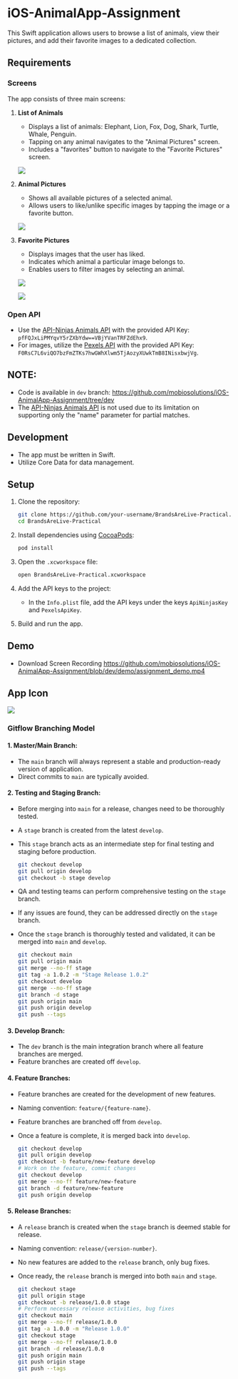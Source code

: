 # iOS-AnimalApp-Assignment

This Swift application allows users to browse a list of animals, view their pictures, and add their favorite images to a dedicated collection.

## Requirements

### Screens

The app consists of three main screens:

1. **List of Animals**
   - Displays a list of animals: Elephant, Lion, Fox, Dog, Shark, Turtle, Whale, Penguin.
   - Tapping on any animal navigates to the "Animal Pictures" screen.
   - Includes a "favorites" button to navigate to the "Favorite Pictures" screen.
     
    ![](demo/animal_list.png)
   
2. **Animal Pictures**
   - Shows all available pictures of a selected animal.
   - Allows users to like/unlike specific images by tapping the image or a favorite button.
     
    ![](demo/animal_details.png)

3. **Favorite Pictures**
   - Displays images that the user has liked.
   - Indicates which animal a particular image belongs to.
   - Enables users to filter images by selecting an animal.
     
    ![](demo/favourite_animals.png)
   
    ![](demo/filter_animals.png)

### Open API

- Use the [API-Ninjas Animals API](https://api-ninjas.com/api/animals) with the provided API Key: `pfFQJxLiPMYqvY5rZXbYdw==VBjYVanTRFZdEhx9`.
- For images, utilize the [Pexels API](https://www.pexels.com/api/documentation/) with the provided API Key: `F0RsC7L6viQO7bzFmZTKs7hwGWhXlwm5TjAozyXUwkTmB8INisxbwjVg`.



## NOTE:

- Code is available in `dev` branch: https://github.com/mobiosolutions/iOS-AnimalApp-Assignment/tree/dev
- The [API-Ninjas Animals API](https://api-ninjas.com/api/animals) is not used due to its limitation on supporting only the "name" parameter for partial matches.

## Development

- The app must be written in Swift.
- Utilize Core Data for data management.

## Setup

1. Clone the repository:

   ```bash
   git clone https://github.com/your-username/BrandsAreLive-Practical.git
   cd BrandsAreLive-Practical
   ```

2. Install dependencies using [CocoaPods](https://cocoapods.org/):

   ```bash
   pod install
   ```

3. Open the `.xcworkspace` file:

   ```bash
   open BrandsAreLive-Practical.xcworkspace
   ```

4. Add the API keys to the project:
   - In the `Info.plist` file, add the API keys under the keys `ApiNinjasKey` and `PexelsApiKey`.

5. Build and run the app.

## Demo

- Download Screen Recording
  https://github.com/mobiosolutions/iOS-AnimalApp-Assignment/blob/dev/demo/assignment_demo.mp4

## App Icon

![](demo/home_icon.png)


### Gitflow Branching Model

#### 1. **Master/Main Branch:**

- The `main` branch will always represent a stable and production-ready version of application.
- Direct commits to `main` are typically avoided.

#### 2. **Testing and Staging Branch:**

 - Before merging into `main` for a release, changes need to be thoroughly tested.
 - A `stage` branch is created from the latest `develop`.
 - This `stage` branch acts as an intermediate step for final testing and staging before production.

   ```bash
   git checkout develop
   git pull origin develop
   git checkout -b stage develop
   ```

 - QA and testing teams can perform comprehensive testing on the `stage` branch.
 - If any issues are found, they can be addressed directly on the `stage` branch.

 - Once the `stage` branch is thoroughly tested and validated, it can be merged into `main` and `develop`.

   ```bash
   git checkout main
   git pull origin main
   git merge --no-ff stage
   git tag -a 1.0.2 -m "Stage Release 1.0.2"
   git checkout develop
   git merge --no-ff stage
   git branch -d stage
   git push origin main
   git push origin develop
   git push --tags
   ```

#### 3. **Develop Branch:**

- The `dev` branch is the main integration branch where all feature branches are merged.
- Feature branches are created off `develop`.

#### 4. **Feature Branches:**

- Feature branches are created for the development of new features.
- Naming convention: `feature/{feature-name}`.
- Feature branches are branched off from `develop`.
- Once a feature is complete, it is merged back into `develop`.

   ```bash
   git checkout develop
   git pull origin develop
   git checkout -b feature/new-feature develop
   # Work on the feature, commit changes
   git checkout develop
   git merge --no-ff feature/new-feature
   git branch -d feature/new-feature
   git push origin develop
   ```

#### 5. **Release Branches:**

- A `release` branch is created when the `stage` branch is deemed stable for release.
- Naming convention: `release/{version-number}`.
- No new features are added to the `release` branch, only bug fixes.
- Once ready, the `release` branch is merged into both `main` and `stage`.

   ```bash
   git checkout stage
   git pull origin stage
   git checkout -b release/1.0.0 stage
   # Perform necessary release activities, bug fixes
   git checkout main
   git merge --no-ff release/1.0.0
   git tag -a 1.0.0 -m "Release 1.0.0"
   git checkout stage
   git merge --no-ff release/1.0.0
   git branch -d release/1.0.0
   git push origin main
   git push origin stage
   git push --tags
   ```


